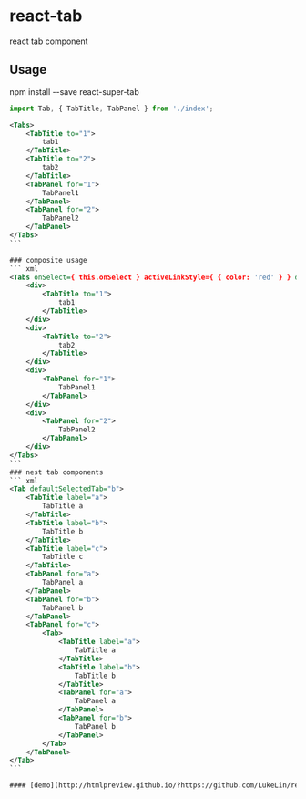 # react-tab
react tab component

## Usage

npm install --save react-super-tab

``` javascript
import Tab, { TabTitle, TabPanel } from './index';
```

```` xml
<Tabs>
    <TabTitle to="1">
        tab1
    </TabTitle>
    <TabTitle to="2">
        tab2
    </TabTitle>
    <TabPanel for="1">
        TabPanel1
    </TabPanel>
    <TabPanel for="2">
        TabPanel2
    </TabPanel>
</Tabs>
```

### composite usage
``` xml
<Tabs onSelect={ this.onSelect } activeLinkStyle={ { color: 'red' } } defaultSelectedTab="2">
    <div>
        <TabTitle to="1">
            tab1
        </TabTitle>
    </div>
    <div>
        <TabTitle to="2">
            tab2
        </TabTitle>
    </div>
    <div>
        <TabPanel for="1">
            TabPanel1
        </TabPanel>
    </div>
    <div>
        <TabPanel for="2">
            TabPanel2
        </TabPanel>
    </div>
</Tabs>
```
### nest tab components
``` xml
<Tab defaultSelectedTab="b">
    <TabTitle label="a">
        TabTitle a
    </TabTitle>
    <TabTitle label="b">
        TabTitle b
    </TabTitle>
    <TabTitle label="c">
        TabTitle c
    </TabTitle>
    <TabPanel for="a">
        TabPanel a
    </TabPanel>
    <TabPanel for="b">
        TabPanel b
    </TabPanel>
    <TabPanel for="c">
        <Tab>
            <TabTitle label="a">
                TabTitle a
            </TabTitle>
            <TabTitle label="b">
                TabTitle b
            </TabTitle>
            <TabPanel for="a">
                TabPanel a
            </TabPanel>
            <TabPanel for="b">
                TabPanel b
            </TabPanel>
        </Tab>
    </TabPanel>
</Tab>
```

#### [demo](http://htmlpreview.github.io/?https://github.com/LukeLin/react-tab/blob/master/example.html)
